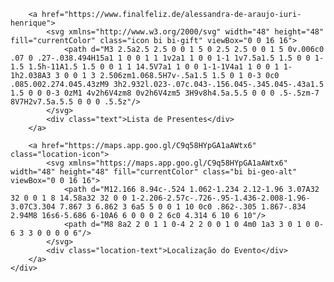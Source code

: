 <!DOCTYPE html>
<html lang="en">
<head>
    <meta charset="UTF-8">
    <meta name="viewport" content="width=device-width, initial-scale=1.0">
    <title>Document</title>
    <style>
        .img {
            position: relative; /* Permite posicionar elementos filhos */
            display: inline-block; /* Para que os ícones se posicionem corretamente */
        }
        .img img {
            max-width: 100%; /* Ajusta a largura máxima da imagem */
            height: auto;    /* Mantém a proporção da imagem */
        }
        .icon {
            position: absolute; /* Posiciona o ícone de presente */
            bottom: 50px; /* Distância do fundo da imagem */
            left: 50%; /* Ajusta a posição do ícone de presente */
            transform: translateX(-50%); /* Ajusta a posição para centralizar */
            color: rgb(14, 12, 12); /* Cor do ícone */
            font-size: 60px; /* Tamanho do ícone */
            cursor: pointer; /* Muda o cursor para indicar que é clicável */
        }
        .text {
            position: absolute; /* Permite posicionar o texto dentro da imagem */
            bottom: 10px; /* Distância do fundo da imagem */
            left: 50%; /* Centraliza horizontalmente com o ícone */
            transform: translateX(-50%); /* Ajusta a posição para centralizar */
            color: rgb(14, 12, 12); /* Cor do texto */
            font-size: 16px; /* Tamanho do texto */
            text-align: center; /* Centraliza o texto */
        }
        .location-icon {
            position: absolute; /* Posiciona o ícone de localização */
            bottom: 30px; /* Distância do fundo da imagem */
            left: 60%; /* Ajusta a posição do ícone de localização */
            transform: translateX(-50%); /* Ajusta a posição para centralizar */
            color: rgb(14, 12, 12); /* Cor do ícone */
            cursor: pointer; /* Muda o cursor para indicar que é clicável */
            font-size: 70px; /* Tamanho do ícone */
        }
        .location-text {
            position: absolute; /* Permite posicionar o texto dentro da imagem */
            bottom: -30px; /* Distância do fundo da imagem */
            left: 50%; /* Centraliza horizontalmente com o ícone */
            transform: translateX(-50%); /* Ajusta a posição para centralizar */
            color: rgb(14, 12, 12); /* Cor do texto */
            font-size: 16px; /* Tamanho do texto */
            text-align: center; /* Centraliza o texto */
        }
    </style>
</head>
<body>
    <div class="img">
        <img src="./Você está convidado para o Chá de Panela!.png" alt="">
        
        <a href="https://www.finalfeliz.de/alessandra-de-araujo-iuri-henrique">
            <svg xmlns="http://www.w3.org/2000/svg" width="48" height="48" fill="currentColor" class="icon bi bi-gift" viewBox="0 0 16 16">
                <path d="M3 2.5a2.5 2.5 0 0 1 5 0 2.5 2.5 0 0 1 5 0v.006c0 .07 0 .27-.038.494H15a1 1 0 0 1 1 1v2a1 1 0 0 1-1 1v7.5a1.5 1.5 0 0 1-1.5 1.5h-11A1.5 1.5 0 0 1 1 14.5V7a1 1 0 0 1-1-1V4a1 1 0 0 1 1-1h2.038A3 3 0 0 1 3 2.506zm1.068.5H7v-.5a1.5 1.5 0 1 0-3 0c0 .085.002.274.045.43zM9 3h2.932l.023-.07c.043-.156.045-.345.045-.43a1.5 1.5 0 0 0-3 0zM1 4v2h6V4zm8 0v2h6V4zm5 3H9v8h4.5a.5.5 0 0 0 .5-.5zm-7 8V7H2v7.5a.5.5 0 0 0 .5.5z"/>
            </svg>
            <div class="text">Lista de Presentes</div>
        </a>

        <a href="https://maps.app.goo.gl/C9q58HYpGA1aAWtx6" class="location-icon">
            <svg xmlns="https://maps.app.goo.gl/C9q58HYpGA1aAWtx6" width="48" height="48" fill="currentColor" class="bi bi-geo-alt" viewBox="0 0 16 16">
                <path d="M12.166 8.94c-.524 1.062-1.234 2.12-1.96 3.07A32 32 0 0 1 8 14.58a32 32 0 0 1-2.206-2.57c-.726-.95-1.436-2.008-1.96-3.07C3.304 7.867 3 6.862 3 6a5 5 0 0 1 10 0c0 .862-.305 1.867-.834 2.94M8 16s6-5.686 6-10A6 6 0 0 0 2 6c0 4.314 6 10 6 10"/>
                <path d="M8 8a2 2 0 1 1 0-4 2 2 0 0 1 0 4m0 1a3 3 0 1 0 0-6 3 3 0 0 0 0 6"/>
            </svg>
            <div class="location-text">Localização do Evento</div>
        </a>
    </div>
</body>
</html>
